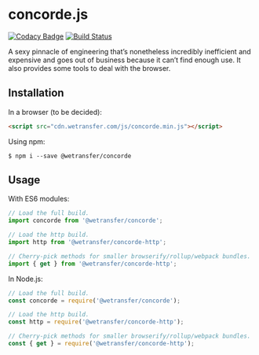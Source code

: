 # concorde.js
[![Codacy Badge](https://api.codacy.com/project/badge/Grade/371cbb95f8404206928c96769a7e5de1)](https://www.codacy.com/app/WeTransfer/concorde.js?utm_source=github.com&amp;utm_medium=referral&amp;utm_content=WeTransfer/concorde.js&amp;utm_campaign=Badge_Grade)
[![Build Status](https://travis-ci.org/WeTransfer/concorde.js.svg?branch=master)](https://travis-ci.org/WeTransfer/concorde.js)

A sexy pinnacle of engineering that’s nonetheless incredibly inefficient and expensive and goes out of business because it can’t find enough use. It also provides some tools to deal with the browser.

## Installation

In a browser (to be decided):
```html
<script src="cdn.wetransfer.com/js/concorde.min.js"></script>
```

Using npm:
```shell
$ npm i --save @wetransfer/concorde
```

## Usage

With ES6 modules:
```js
// Load the full build.
import concorde from '@wetransfer/concorde';

// Load the http build.
import http from '@wetransfer/concorde-http';

// Cherry-pick methods for smaller browserify/rollup/webpack bundles.
import { get } from '@wetransfer/concorde-http';
```


In Node.js:
```js
// Load the full build.
const concorde = require('@wetransfer/concorde');

// Load the http build.
const http = require('@wetransfer/concorde-http');

// Cherry-pick methods for smaller browserify/rollup/webpack bundles.
const { get } = require('@wetransfer/concorde-http');
```
